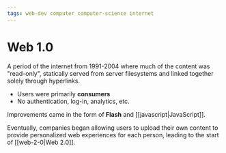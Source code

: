 ```yaml
---
tags: web-dev computer computer-science internet
---
```


# Web 1.0

A period of the internet from 1991-2004 where much of the content was "read-only", statically served from server filesystems and linked together solely through hyperlinks.

- Users were primarily **consumers**
- No authentication, log-in, analytics, etc.

Improvements came in the form of **Flash** and [[javascript|JavaScript]].

Eventually, companies began allowing users to upload their own content to provide personalized web experiences for each person, leading to the start of [[web-2-0|Web 2.0]].
